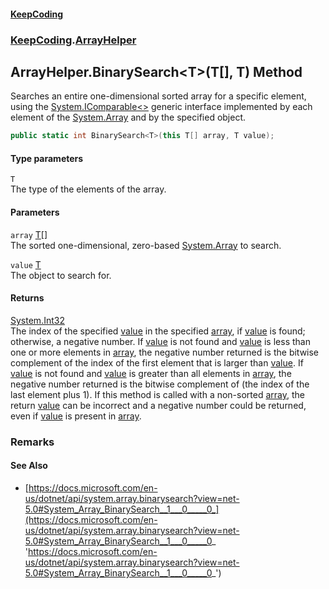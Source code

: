 #### [KeepCoding](index.md 'index')
### [KeepCoding](KeepCoding.md 'KeepCoding').[ArrayHelper](ArrayHelper.md 'KeepCoding.ArrayHelper')
## ArrayHelper.BinarySearch&lt;T&gt;(T[], T) Method
Searches an entire one-dimensional sorted array for a specific element, using the [System.IComparable&lt;&gt;](https://docs.microsoft.com/en-us/dotnet/api/System.IComparable-1 'System.IComparable`1') generic interface implemented by each element of the [System.Array](https://docs.microsoft.com/en-us/dotnet/api/System.Array 'System.Array') and by the specified object.  
```csharp
public static int BinarySearch<T>(this T[] array, T value);
```
#### Type parameters
<a name='KeepCoding.ArrayHelper.BinarySearch.T.(T...T).T'></a>
`T`  
The type of the elements of the array.
  
#### Parameters
<a name='KeepCoding.ArrayHelper.BinarySearch.T.(T...T).array'></a>
`array` [T](ArrayHelper.BinarySearch.IrH6vKABN+KsaPlV5qKIKw.md#KeepCoding.ArrayHelper.BinarySearch.T.(T...T).T 'KeepCoding.ArrayHelper.BinarySearch&lt;T&gt;(T[], T).T')[[]](https://docs.microsoft.com/en-us/dotnet/api/System.Array 'System.Array')  
The sorted one-dimensional, zero-based [System.Array](https://docs.microsoft.com/en-us/dotnet/api/System.Array 'System.Array') to search.
  
<a name='KeepCoding.ArrayHelper.BinarySearch.T.(T...T).value'></a>
`value` [T](ArrayHelper.BinarySearch.IrH6vKABN+KsaPlV5qKIKw.md#KeepCoding.ArrayHelper.BinarySearch.T.(T...T).T 'KeepCoding.ArrayHelper.BinarySearch&lt;T&gt;(T[], T).T')  
The object to search for.
  
#### Returns
[System.Int32](https://docs.microsoft.com/en-us/dotnet/api/System.Int32 'System.Int32')  
The index of the specified [value](ArrayHelper.BinarySearch.IrH6vKABN+KsaPlV5qKIKw.md#KeepCoding.ArrayHelper.BinarySearch.T.(T...T).value 'KeepCoding.ArrayHelper.BinarySearch&lt;T&gt;(T[], T).value') in the specified [array](ArrayHelper.BinarySearch.IrH6vKABN+KsaPlV5qKIKw.md#KeepCoding.ArrayHelper.BinarySearch.T.(T...T).array 'KeepCoding.ArrayHelper.BinarySearch&lt;T&gt;(T[], T).array'), if [value](ArrayHelper.BinarySearch.IrH6vKABN+KsaPlV5qKIKw.md#KeepCoding.ArrayHelper.BinarySearch.T.(T...T).value 'KeepCoding.ArrayHelper.BinarySearch&lt;T&gt;(T[], T).value') is found; otherwise, a negative number. If [value](ArrayHelper.BinarySearch.IrH6vKABN+KsaPlV5qKIKw.md#KeepCoding.ArrayHelper.BinarySearch.T.(T...T).value 'KeepCoding.ArrayHelper.BinarySearch&lt;T&gt;(T[], T).value') is not found and [value](ArrayHelper.BinarySearch.IrH6vKABN+KsaPlV5qKIKw.md#KeepCoding.ArrayHelper.BinarySearch.T.(T...T).value 'KeepCoding.ArrayHelper.BinarySearch&lt;T&gt;(T[], T).value') is less than one or more elements in [array](ArrayHelper.BinarySearch.IrH6vKABN+KsaPlV5qKIKw.md#KeepCoding.ArrayHelper.BinarySearch.T.(T...T).array 'KeepCoding.ArrayHelper.BinarySearch&lt;T&gt;(T[], T).array'), the negative number returned is the bitwise complement of the index of the first element that is larger than [value](ArrayHelper.BinarySearch.IrH6vKABN+KsaPlV5qKIKw.md#KeepCoding.ArrayHelper.BinarySearch.T.(T...T).value 'KeepCoding.ArrayHelper.BinarySearch&lt;T&gt;(T[], T).value'). If [value](ArrayHelper.BinarySearch.IrH6vKABN+KsaPlV5qKIKw.md#KeepCoding.ArrayHelper.BinarySearch.T.(T...T).value 'KeepCoding.ArrayHelper.BinarySearch&lt;T&gt;(T[], T).value') is not found and [value](ArrayHelper.BinarySearch.IrH6vKABN+KsaPlV5qKIKw.md#KeepCoding.ArrayHelper.BinarySearch.T.(T...T).value 'KeepCoding.ArrayHelper.BinarySearch&lt;T&gt;(T[], T).value') is greater than all elements in [array](ArrayHelper.BinarySearch.IrH6vKABN+KsaPlV5qKIKw.md#KeepCoding.ArrayHelper.BinarySearch.T.(T...T).array 'KeepCoding.ArrayHelper.BinarySearch&lt;T&gt;(T[], T).array'), the negative number returned is the bitwise complement of (the index of the last element plus 1). If this method is called with a non-sorted [array](ArrayHelper.BinarySearch.IrH6vKABN+KsaPlV5qKIKw.md#KeepCoding.ArrayHelper.BinarySearch.T.(T...T).array 'KeepCoding.ArrayHelper.BinarySearch&lt;T&gt;(T[], T).array'), the return [value](ArrayHelper.BinarySearch.IrH6vKABN+KsaPlV5qKIKw.md#KeepCoding.ArrayHelper.BinarySearch.T.(T...T).value 'KeepCoding.ArrayHelper.BinarySearch&lt;T&gt;(T[], T).value') can be incorrect and a negative number could be returned, even if [value](ArrayHelper.BinarySearch.IrH6vKABN+KsaPlV5qKIKw.md#KeepCoding.ArrayHelper.BinarySearch.T.(T...T).value 'KeepCoding.ArrayHelper.BinarySearch&lt;T&gt;(T[], T).value') is present in [array](ArrayHelper.BinarySearch.IrH6vKABN+KsaPlV5qKIKw.md#KeepCoding.ArrayHelper.BinarySearch.T.(T...T).array 'KeepCoding.ArrayHelper.BinarySearch&lt;T&gt;(T[], T).array').
### Remarks
#### See Also
- [https://docs.microsoft.com/en-us/dotnet/api/system.array.binarysearch?view=net-5.0#System_Array_BinarySearch__1___0_____0_](https://docs.microsoft.com/en-us/dotnet/api/system.array.binarysearch?view=net-5.0#System_Array_BinarySearch__1___0_____0_ 'https://docs.microsoft.com/en-us/dotnet/api/system.array.binarysearch?view=net-5.0#System_Array_BinarySearch__1___0_____0_')
